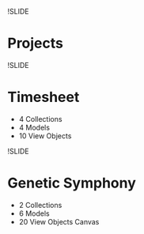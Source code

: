 !SLIDE

# Projects #

!SLIDE

# Timesheet #
* 4 Collections
* 4 Models
* 10 View Objects

!SLIDE 

# Genetic Symphony #
* 2 Collections
* 6 Models
* 20 View Objects
  Canvas

